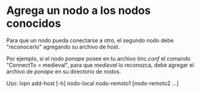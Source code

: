 # Agrega un nodo a los nodos conocidos

Para que un nodo pueda conectarse a otro, el segundo nodo debe "reconocerlo"
agregando su archivo de host.

Por ejemplo, si el nodo _ponape_ posee en tu archivo _tinc.conf_ el comando
"ConnectTo = medieval", para que _medieval_ lo reconozca, debe agregar el
archivo de _ponape_ en su directorio de nodos.

Uso:
    lvpn add-host [-h] nodo-local nodo-remoto1 [nodo-remoto2 ...]
